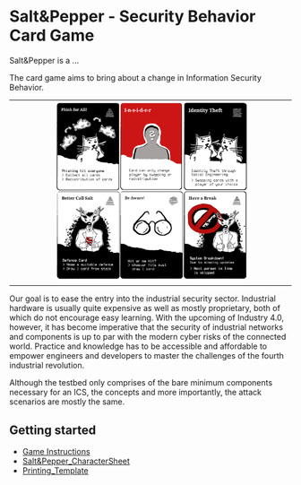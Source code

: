 # Salt&Pepper - Security Behavior Card Game

Salt&Pepper is a ...

The card game aims to bring about a change in Information Security Behavior.



<table align="center"><tr><td align="center" width="9999">
<img src="images/papercards.png" width=70%></img>
</td></tr></table>

Our goal is to ease the entry into the industrial security sector.
Industrial hardware is usually quite expensive as well as mostly proprietary, both of which do not encourage easy learning.
With the upcoming of Industry 4.0, however,
it has become imperative that the security of industrial networks and components is up to par with the modern cyber
risks of the connected world.
Practice and knowledge has to be accessible and affordable to empower engineers and
developers to master the challenges of the fourth industrial revolution.

Although the testbed only comprises of the bare minimum components necessary for an ICS, the concepts and more
importantly, the attack scenarios are mostly the same. 


## Getting started
* [Game Instructions](Instructions/README.md)
* [Salt&Pepper_CharacterSheet](CharacterSheet/README.md)
* [Printing_Template](PrintingTemplate/README.md)


